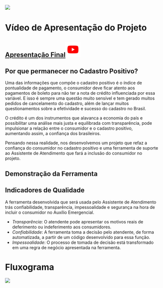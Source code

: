 ![](https://github.com/marciosousa4/projeto-integrador/blob/master/Sprint%206/Sprint6%20.jpg?raw=true)

# Vídeo de Apresentação do Projeto

## [Apresentação Final](https://youtu.be/XLQpUB7Lz0M)<img src="https://raw.githubusercontent.com/marciosousa4/projeto-integrador/1187733de59909b469e1f261c4219da7e665232e/download%20you%20tube.png" width="50" height="50" /> 



## Por que permanecer no Cadastro Positivo?
Uma das informações que compõe o cadastro positivo é o índice de pontualidade de pagamento, o consumidor deve ficar atento aos pagamentos 
de boleto para não ter a nota de crédito influenciada por essa variável. E isso é sempre uma questão muito sensível e tem gerado muitos pedidos de cancelamento do cadastro, 
além de lançar muitos questionamentos sobre a efetividade e sucesso do cadastro no Brasil. 

O crédito é um dos instrumentos que alavanca a economia do país e possibilitar uma análise mais justa e equilibrada com transparência, pode impulsionar a relação entre o consumidor e o cadastro positivo, aumentando assim, a confiança dos brasileiros.

Pensando nessa realidade, nos desenvolvemos um projeto que refaz a confiança do consumidor no cadastro positivo e uma ferramenta de suporte ao Assistente de Atendimento que fará a inclusão do consumidor no projeto.

## Demonstração da Ferramenta


## Indicadores de Qualidade
A ferramenta desenvolvida que será usada pelo Assistente de Atendimento trás confiabilidade, transparência, impessoalidade e segurança na hora de incluir o consumidor no Auxílio Emergencial. 
* *Transparência*: O atendente pode apresentar os motivos reais de deferimento ou indeferimento aos consumidores. 
* *Confiabilidade*: A ferramenta toma a decisão pelo atendente, de forma automatizada, a partir de um código desenvolvido para essa função.
* *Impessoalidade*: O processo de tomada de decisão está transformado em uma regra de negócio apresentada na ferramenta.

# Fluxograma

![](https://github.com/marciosousa4/projeto-integrador/blob/master/Sprint%205/WhatsApp%20Image%202020-07-09%20at%2009.46.07.jpeg)

